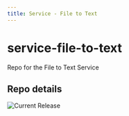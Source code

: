```yaml
---
title: Service - File to Text
---
```


# service-file-to-text
Repo for the File to Text Service 


## Repo details

![Current Release](https://img.shields.io/badge/release-v0.2.0-blue)

